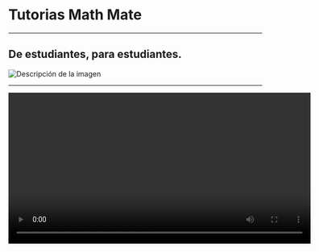 # Tutorias Math Mate

---

## De estudiantes, para estudiantes.

![Descripción de la imagen](logo.png)

---

<video controls width="600">
    <source src="logo.mp4" type="video/mp4">
    Tu navegador no soporta la reproduccion de videos
</video>

